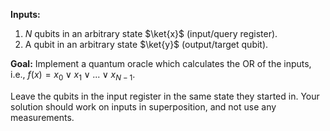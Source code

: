 **Inputs:**

1. $N$ qubits in an arbitrary state $\ket{x}$ (input/query register).
2. A qubit in an arbitrary state $\ket{y}$ (output/target qubit).

**Goal:**
Implement a quantum oracle which calculates the OR of the inputs, i.e., $f(x) = x_0 \vee x_1 \vee ... \vee x_{N-1}$.
    
Leave the qubits in the input register in the same state they started in.
Your solution should work on inputs in superposition, and not use any measurements.